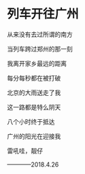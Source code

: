 # 列车开往广州


从来没有去过所谓的南方

当列车跨过郑州的那一刻

我离开家乡最远的距离

每分每秒都在被打破

北京的大雨送走了我

这一路都是特么阴天

八个小时终于抵达

广州的阳光在迎接我

雷吼哇，靓仔


————2018.4.26